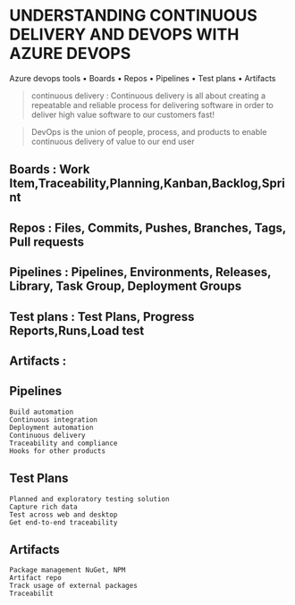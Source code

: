 # UNDERSTANDING CONTINUOUS DELIVERY AND DEVOPS WITH AZURE DEVOPS

Azure devops tools 
    • Boards 
    • Repos 
    • Pipelines 
    • Test plans 
    • Artifacts 

> continuous delivery : Continuous delivery is all about creating a repeatable and reliable process for delivering software in order to deliver high value software to our customers fast! 

> DevOps is the union of people, process, and products to enable continuous delivery of value to our end user

## Boards :  Work Item,Traceability,Planning,Kanban,Backlog,Sprint
## Repos : Files, Commits, Pushes, Branches, Tags, Pull requests
## Pipelines : Pipelines, Environments, Releases, Library, Task Group, Deployment Groups
## Test plans : Test Plans, Progress Reports,Runs,Load test
## Artifacts :

## Pipelines
    Build automation 
    Continuous integration 
    Deployment automation 
    Continuous delivery 
    Traceability and compliance 
    Hooks for other products

## Test Plans
    Planned and exploratory testing solution 
    Capture rich data 
    Test across web and desktop 
    Get end-to-end traceability

## Artifacts
    Package management NuGet, NPM 
    Artifact repo 
    Track usage of external packages 
    Traceabilit
